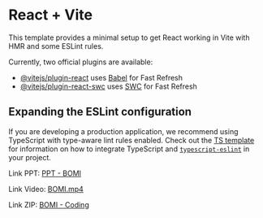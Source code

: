# React + Vite

This template provides a minimal setup to get React working in Vite with HMR and some ESLint rules.

Currently, two official plugins are available:

- [@vitejs/plugin-react](https://github.com/vitejs/vite-plugin-react/blob/main/packages/plugin-react) uses [Babel](https://babeljs.io/) for Fast Refresh
- [@vitejs/plugin-react-swc](https://github.com/vitejs/vite-plugin-react/blob/main/packages/plugin-react-swc) uses [SWC](https://swc.rs/) for Fast Refresh

## Expanding the ESLint configuration

If you are developing a production application, we recommend using TypeScript with type-aware lint rules enabled. Check out the [TS template](https://github.com/vitejs/vite/tree/main/packages/create-vite/template-react-ts) for information on how to integrate TypeScript and [`typescript-eslint`](https://typescript-eslint.io) in your project.


Link PPT:
[PPT - BOMI ](https://www.canva.com/design/DAGhPRALX7A/97eF6rVZJqOPFA8X3UJMxw/edit)

Link Video:
[BOMI.mp4
](https://binusianorg-my.sharepoint.com/personal/catherine_danielle_binus_ac_id/_layouts/15/guestaccess.aspx?share=EWwn2WWv1JtGgVt697JZVksB2jFzGtDSDQM45B2c8ZDZMA&e=3rBGsM)

Link ZIP:
[BOMI - Coding](https://drive.google.com/drive/folders/1uTCE0GvD48gViqvVgEecVCsFXIPZ8rYX?usp=sharing)
